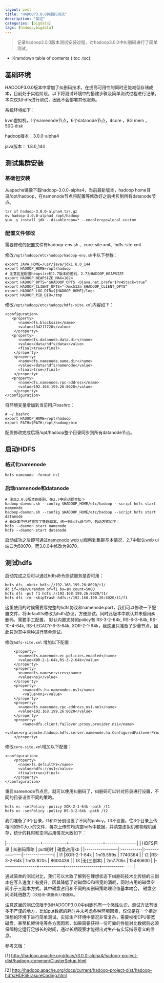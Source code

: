 ```yaml
---
layout: post
title: "HADOOP3.0.0纠删码测试"
description: "描述"
categories: [bigdata]
tags: [hadoop,bigdata]
---
```


> 记录hadoop3.0.0版本测试安装过程，对hadoop3.0.0中纠删码进行了简单测试。

* Kramdown table of contents
{:toc .toc}

## 基础环境

HADOOP3.0.0版本中增加了纠删码技术，在提高可用性的同时还能减低存储成本，目前处于实验阶段，以下将测试环境中的搭建步骤及简单测试过程进行记录。本次仅对hdfs进行测试，因此不会部署其他服务。

系统环境如下：

kvm虚拟机，1个namenode节点，6个datanode节点，4core ，8G mem ， 50G disk

hadoop版本：3.0.0-alpha4

java版本： 1.8.0_144

## 测试集群安装

### 基础包安装

从apache镜像下载hadoop-3.0.0-alpha4，当前最新版本，hadoop home目录/opt/hadoop，在namenode节点将配置等修改好之后拷贝到所有datanode节点。

```
tar xf hadoop-3.0.0-alpha4.tar.gz
mv hadoop-3.0.0-alpha4 /opt/hadoop
yum -y install jdk --disablerepo=* --enablerepo=local-custom
```

### 配置文件修改

需要修改的配置文件有hadoop-env.sh 、core-site.xml、hdfs-site.xml


修改`/opt/hadoop/etc/hadoop/hadoop-env.sh`中以下参数：

```
export JAVA_HOME=/usr/java/jdk1.8.0_144
export HADOOP_HOME=/opt/hadoop
# 注意这里配置heapsize和2.7版本的差别，2.7为HADOOP_HEAPSIZE
export HADOOP_HEAPSIZE_MAX=1024
export HADOOP_OPTS="$HADOOP_OPTS -Djava.net.preferIPv4Stack=true”
export HADOOP_CLIENT_OPTS="-Xmx512m $HADOOP_CLIENT_OPTS”
export HADOOP_LOG_DIR=${HADOOP_HOME}/logs
export HADOOP_PID_DIR=/tmp
```

修改`/opt/hadoop/etc/hadoop/hdfs-site.xml`内容如下：

```
<configuration>
   <property>
      <name>dfs.blocksize</name>
      <value>134217728</value>
    </property>
   <property>
      <name>dfs.datanode.data.dir</name>
      <value>/data/hdfs/data</value>
      <final>true</final>
    </property>
    <property>
      <name>dfs.namenode.name.dir</name>
      <value>/data/hdfs/namenode</value>
      <final>true</final>
    </property>
   <property>
      <name>dfs.namenode.rpc-address</name>
      <value>192.168.199.26:8020</value>
    </property>
</configuration>
```

将环境变量增加到当前用户bashrc：

```
# ~/.bashrc
export HADOOP_HOME=/opt/hadoop
export PATH=$PATH:/opt/hadoop/bin
```

配置修改完成后将/opt/hadoop整个目录同步到所有datanode节点。

## 启动HDFS

### 格式化namenode

```
hdfs namenode -format ns1
```

### 启动namenode和datanode

```
# 注意3.0.0版本的差别，在2.7中启动脚本如下
hadoop-daemon.sh --config $HADOOP_HOME/etc/hadoop --script hdfs start namenode
hadoop-daemon.sh --config $HADOOP_HOME/etc/hadoop --script hdfs start datanode
# 新版本中已经重写了管理脚本，统一到hdfs命令中，启动方式如下：
hdfs --daemon start namenode
hdfs --daemon start datanode
```

启动成功之后即可通过[namenode web ui](http://192.168.199.26:9870/dfshealth.html#tab-datanode)观察到集群基本情况，2.7中默认web ui端口为50070，而3.0.0中修改为9870，

## 测试hdfs
启动完成之后可以通过hdfs命令测试服务是否可用：

```
hdfs dfs -mkdir hdfs://192.168.199.26:8020/t1/
dd if=/dev/urandom of=f1 bs=1M count=5000
hdfs dfs -put f1 hdfs://192.168.199.26:8020/t1/
hdfs dfs -rm -skipTrash hdfs://192.168.199.26:8020/t1/f1
```

这里使用的时候需要写完整的hdfs协议和namenode:port，我们可以修改一下配置文件，将defaultfs修改为hdfs协议，方便测试。同时此版本中默认并未启用纠删码，需要手工配置。
默认内置支持的policy有 RS-3-2-64k, RS-6-3-64k, RS-10-4-64k, RS-LEGACY-6-3-64k, XOR-2-1-64k，我这里只准备了少量节点，因此只对其中两种进行简单测试。

修改`hdfs-site.xml` 增加以下配置：

```
    <property>
      <name>dfs.namenode.ec.policies.enabled</name>
      <value>XOR-2-1-64k,RS-3-2-64k</value>
    </property>
    <property>
      <name>dfs.nameservices</name>
      <value>ns1</value>
    </property>
    <property>
        <name>dfs.ha.namenodes.ns1</name>
        <value>nn1</value>
    </property>
    <property>
      <name>dfs.namenode.rpc-address.ns1.nn1</name>
      <value>192.168.199.26:8020</value>
    </property>
    <property>
        <name>dfs.client.failover.proxy.provider.ns1</name>
        <value>org.apache.hadoop.hdfs.server.namenode.ha.ConfiguredFailoverProxyProvider</value>
    </property>
```

修改`core-site.xml`增加以下配置：

```
<configuration>
    <property>
      <name>fs.defaultFS</name>
      <value>hdfs://ns1</value>
      <final>true</final>
    </property>
</configuration>
```

重启namenode节点后，就可以使用纠删码了，纠删码可以针对目录进行设置，不同的目录设置不同的策略。

```
hdfs ec -setPolicy -policy XOR-2-1-64k -path /t1
hdfs ec -setPolicy -policy RS-3-2-64k -path /t2
```
我们准备了3个目录，t1和t2分别设置了不同的policy，t3不设置，往3个目录上传相同的5G大小的文件，每次上传前均清空hdfs中数据，并清空虚拟机和物理机缓存，统计的耗时和空间占用情况大致如下：

|-----------------+------------+-----------------+----------------|
| HDFS目录        | 纠删码策略 |     put耗时     | 磁盘占用kb     |
|-----------------|:-----------|:---------------:|---------------:|
| t1              |XOR-2-1-64k | 1m15.559s       | 7740364        |
| t2              |RS-3-2-64k  | 1m13.920s       | 8600436        |
| t3              |无(三副本)  | 2m7.705s        | 15480600       |
|-----------------+------------+-----------------+----------------|

通过简单的测试对比，我们可以大致了解到在理想状态下纠删码技术比传统的三副本在写入速度上有提升，因其降低了对磁盘IO和带宽的消耗，同时占用的磁盘空间小于三副本方式。其中磁盘占用和不同的纠删码策略理论值基本吻合， 磁盘空间消耗倍数为 `(校验块+数据块)/数据块`。

注意这里的测试仅限于对HADOOP3.0.0中纠删码有一个感性认识，测试方法有很多不严谨的地方，比如put数据的耗时并未考虑各种环境因素，仅仅是在一个相对理想的环境下进行简单测试。实际生产环境中情况非常复杂，需要权衡CPU带宽磁盘，甚至机架供电等各方面因素，如果需要获得一份可靠的性能对比数据则必须保障稳定运行足够长的时间，通过长期观察才能得出对生产有实际指导意义的信息。


参考文档：

[1] http://hadoop.apache.org/docs/r3.0.0-alpha4/hadoop-project-dist/hadoop-common/ClusterSetup.html

[2] http://hadoop.apache.org/docs/current/hadoop-project-dist/hadoop-hdfs/HDFSErasureCoding.html
